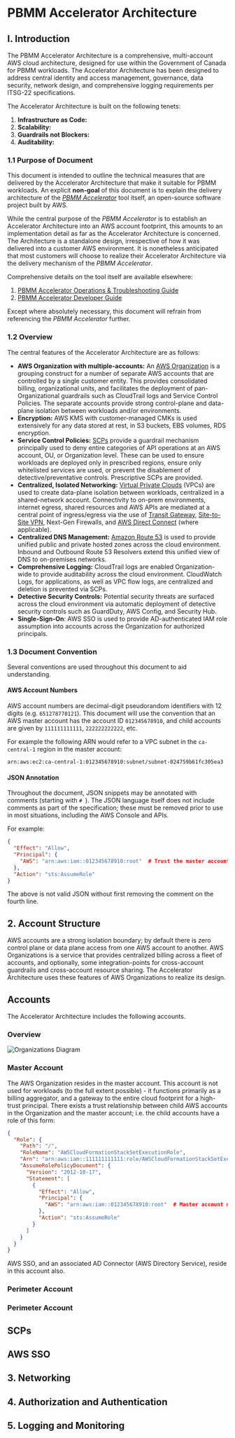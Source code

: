 # PBMM Accelerator Architecture

## I. Introduction

The PBMM Accelerator Architecture is a comprehensive, multi-account AWS cloud architecture, designed for use within the Government of Canada for PBMM workloads. The Accelerator Architecture has been designed to address central identity and access management, governance, data security, network design, and comprehensive logging requirements per ITSG-22 specifications.

The Accelerator Architecture is built on the following tenets:

1. **Infrastructure as Code:**
2. **Scalability:**
3. **Guardrails not Blockers:**
4. **Auditability:**

### 1.1 Purpose of Document

This document is intended to outline the technical measures that are delivered by the Accelerator Architecture that make it suitable for PBMM workloads. An explicit **non-goal** of this document is to explain the delivery architecture of the [_PBMM Accelerator_][accel_tool] tool itself, an open-source software project built by AWS.

While the central purpose of the _PBMM Accelerator_ is to establish an Accelerator Architecture into an AWS account footprint, this amounts to an implementation detail as far as the Accelerator Architecture is concerned. The Architecture is a standalone design, irrespective of how it was delivered into a customer AWS environment. It is nonetheless anticipated that most customers will choose to realize their Accelerator Architecture via the delivery mechanism of the _PBMM Accelerator_.

Comprehensive details on the tool itself are available elsewhere:

1. [PBMM Accelerator Operations & Troubleshooting Guide][ops_guide]
2. [PBMM Accelerator Developer Guide][dev_guide]

Except where absolutely necessary, this document will refrain from referencing the _PBMM Accelerator_ further.

### 1.2 Overview

The central features of the Accelerator Architecture are as follows:

* **AWS Organization with multiple-accounts:** An [AWS Organization][aws_org] is a grouping construct for a number of separate AWS accounts that are controlled by a single customer entity. This provides consolidated billing, organizational units, and facilitates the deployment of pan-Organizational guardrails such as CloudTrail logs and Service Control Policies. The separate accounts provide strong control-plane and data-plane isolation between workloads and/or environments.
* **Encryption:** AWS KMS with customer-managed CMKs is used extensively for any data stored at rest, in S3 buckets, EBS volumes, RDS encryption.
* **Service Control Policies:** [SCPs][aws_scps] provide a guardrail mechanism principally used to deny entire categories of API operations at an AWS account, OU, or Organization level. These can be used to ensure workloads are deployed only in prescribed regions, ensure only whitelisted services are used, or prevent the disablement of detective/preventative controls. Prescriptive SCPs are provided.
* **Centralized, Isolated Networking:** [Virtual Private Clouds][aws_vpc] (VPCs) are used to create data-plane isolation between workloads, centralized in a shared-network account. Connectivity to on-prem environments, internet egress, shared resources and AWS APIs are mediated at a central point of ingress/egress via the use of [Transit Gateway][aws_tgw], [Site-to-Site VPN][aws_vpn], Next-Gen Firewalls, and [AWS Direct Connect][aws_dc] (where applicable).
* **Centralized DNS Management:** [Amazon Route 53][aws_r53] is used to provide unified public and private hosted zones across the cloud environment. Inbound and Outbound Route 53 Resolvers extend this unified view of DNS to on-premises networks.
* **Comprehensive Logging:** CloudTrail logs are enabled Organization-wide to provide auditability across the cloud environment. CloudWatch Logs, for applications, as well as VPC flow logs, are centralized and deletion is prevented via SCPs.
* **Detective Security Controls:** Potential security threats are surfaced across the cloud environment via automatic deployment of detective security controls such as GuardDuty, AWS Config, and Security Hub.
* **Single-Sign-On**: AWS SSO is used to provide AD-authenticated IAM role assumption into accounts across the Organization for authorized principals.

### 1.3 Document Convention

Several conventions are used throughout this document to aid understanding.

#### AWS Account Numbers

AWS account numbers are decimal-digit pseudorandom identifiers with 12 digits (e.g. `651278770121`). This document will use the convention that an AWS master account has the account ID `012345678910`, and child accounts are given by `111111111111`, `222222222222`, etc.

For example the following ARN would refer to a VPC subnet in the `ca-central-1` region in the master account:


    arn:aws:ec2:ca-central-1:012345678910:subnet/subnet-024759b61fc305ea3

#### JSON Annotation

Throughout the document, JSON snippets may be annotated with comments (starting with `# `). The JSON language itself does not include comments as part of the specification; these must be removed prior to use in most situations, including the AWS Console and APIs.

For example:

```json
{
  "Effect": "Allow",
  "Principal": {
    "AWS": "arn:aws:iam::012345678910:root"  # Trust the master account.
  },
  "Action": "sts:AssumeRole"
}
```

The above is not valid JSON without first removing the comment on the fourth line.


## 2. Account Structure

AWS accounts are a strong isolation boundary; by default there is zero control plane or data plane access from one AWS account to another. AWS Organizations is a service that provides centralized billing across a fleet of accounts, and optionally, some integration-points for cross-account guardrails and cross-account resource sharing. The Accelerator Architecture uses these features of AWS Organizations to realize its design.

## Accounts

The Accelerator Architecture includes the following accounts.

### Overview

![Organizations Diagram](./images/organization_structure.drawio.png)

### Master Account
The AWS Organization resides in the master account. This account is not used for workloads (to the full extent possible) - it functions primarily as a billing aggregator, and a gateway to the entire cloud footprint for a high-trust principal. There exists a trust relationship between child AWS accounts in the Organization and the master account; i.e. the child accounts have a role of this form:

```json
{
  "Role": {
    "Path": "/",
    "RoleName": "AWSCloudFormationStackSetExecutionRole",
    "Arn": "arn:aws:iam::111111111111:role/AWSCloudFormationStackSetExecutionRole",  # Child account.
    "AssumeRolePolicyDocument": {
      "Version": "2012-10-17",
      "Statement": [
        {
          "Effect": "Allow",
          "Principal": {
            "AWS": "arn:aws:iam::012345678910:root"  # Master account may assume this role.
          },
          "Action": "sts:AssumeRole"
        }
      ]
    }
  }
}
```

AWS SSO, and an associated AD Connector (AWS Directory Service), reside in this account also.

### Perimeter Account
### Perimeter Account

## SCPs

## AWS SSO




## 3. Networking
## 4. Authorization and Authentication
## 5. Logging and Monitoring




[ops_guide]: https://TODO
[dev_guide]: https://TODO
[accel_tool]: https://github.com/aws-samples/aws-pbmm-accelerator
[aws_org]: https://aws.amazon.com/organizations/
[aws_scps]: https://docs.aws.amazon.com/organizations/latest/userguide/orgs_manage_policies_type-auth.html#orgs_manage_policies_scp
[aws_vpn]: https://aws.amazon.com/TODO
[aws_dc]: https://aws.amazon.com/TODO
[aws_vpc]: https://aws.amazon.com/TODO
[aws_tgw]: https://aws.amazon.com/TODO
[aws_r53]: https://aws.amazon.com/route53/